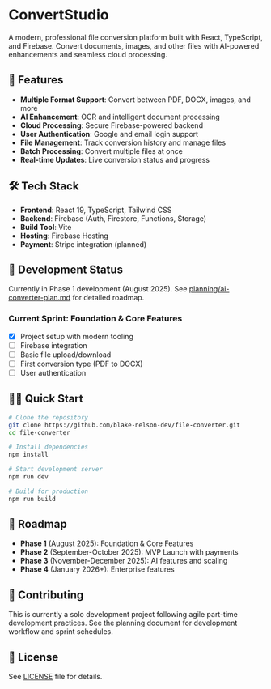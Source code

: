 # ConvertStudio

A modern, professional file conversion platform built with React, TypeScript, and Firebase. Convert documents, images, and other files with AI-powered enhancements and seamless cloud processing.

## 🚀 Features

- **Multiple Format Support**: Convert between PDF, DOCX, images, and more
- **AI Enhancement**: OCR and intelligent document processing
- **Cloud Processing**: Secure Firebase-powered backend
- **User Authentication**: Google and email login support
- **File Management**: Track conversion history and manage files
- **Batch Processing**: Convert multiple files at once
- **Real-time Updates**: Live conversion status and progress

## 🛠️ Tech Stack

- **Frontend**: React 19, TypeScript, Tailwind CSS
- **Backend**: Firebase (Auth, Firestore, Functions, Storage)
- **Build Tool**: Vite
- **Hosting**: Firebase Hosting
- **Payment**: Stripe integration (planned)

## 🚧 Development Status

Currently in Phase 1 development (August 2025). See [planning/ai-converter-plan.md](planning/ai-converter-plan.md) for detailed roadmap.

### Current Sprint: Foundation & Core Features

- [x] Project setup with modern tooling
- [ ] Firebase integration
- [ ] Basic file upload/download
- [ ] First conversion type (PDF to DOCX)
- [ ] User authentication

## 🏃‍♂️ Quick Start

```bash
# Clone the repository
git clone https://github.com/blake-nelson-dev/file-converter.git
cd file-converter

# Install dependencies
npm install

# Start development server
npm run dev

# Build for production
npm run build
```

## 📅 Roadmap

- **Phase 1** (August 2025): Foundation & Core Features
- **Phase 2** (September-October 2025): MVP Launch with payments
- **Phase 3** (November-December 2025): AI features and scaling
- **Phase 4** (January 2026+): Enterprise features

## 🤝 Contributing

This is currently a solo development project following agile part-time development practices. See the planning document for development workflow and sprint schedules.

## 📄 License

See [LICENSE](LICENSE) file for details.
